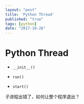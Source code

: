 ```yaml
---
layout: "post"
title: 'Python Thread'
published: "true"
tags: [python]
date: "2017-10-26"
---
```


# Python Thread

- `__init__()`

- `run()`

- `start()`

子进程出错了，如何让整个程序退出？